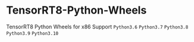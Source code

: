 # TensorRT8-Python-Wheels
TensorRT8 Python Wheels for x86
Support `Python3.6` `Python3.7` `Python3.8` `Python3.9` `Python3.10`
